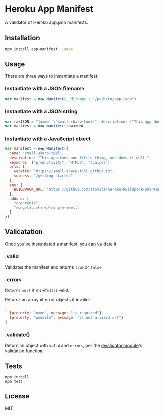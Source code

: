 # Heroku App Manifest

A validator of Heroku app.json manifests.

## Installation

```sh
npm install app-manifest --save
```

## Usage

There are three ways to instantiate a manifest:

### Instantiate with a JSON filename

```js
var manifest = new Manifest(__dirname + "/path/to/app.json")
```

### Instantiate with a JSON string

```js
var rawJSON = "{name: \"small-sharp-tool\", description: \"This app does one little thing, and does it well.\"}"
var manifest = new Manifest(rawJSON)
```

### Instantiate with a JavaScript object

```js
var manifest = new Manifest({
  name: "small-sharp-tool",
  description: "This app does one little thing, and does it well.",
  keywords: ["productivity", "HTML5", "scalpel"],
  urls: {
    website: "https://small-sharp-tool.github.io",
    success: "/getting-started"
  },
  env: {
    BUILDPACK_URL: "https://github.com/stomita/heroku-buildpack-phantomjs",
  },
  addons: [
    "openredis",
    "mongolab:shared-single-small"
  ]
})
```

## Validatation

Once you've instantiated a manifest, you can validate it:

### .valid

Validates the manifest and returns `true` or `false`

### .errors

Returns `null` if manifest is valid.

Returns an array of error objects if invalid:

```js
[
  {property: "name", message: "is required"},
  {property: "website", message: "is not a valid url"}
]
```

### .validate()

Return an object with `valid` and `errors`, per the [revalidator
module](https://github.com/flatiron/revalidator#revalidatorvalidate-obj-schema-options)'s
validation function.

## Tests

```
npm install
npm test
```

## License

MIT
